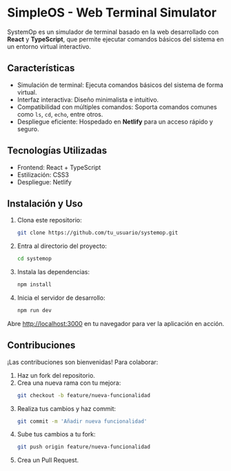 # SimpleOS - Web Terminal Simulator

SystemOp es un simulador de terminal basado en la web desarrollado con **React** y **TypeScript**, que permite ejecutar comandos básicos del sistema en un entorno virtual interactivo.

## Características

- Simulación de terminal: Ejecuta comandos básicos del sistema de forma virtual.
- Interfaz interactiva: Diseño minimalista e intuitivo.
- Compatibilidad con múltiples comandos: Soporta comandos comunes como `ls`, `cd`, `echo`, entre otros.
- Despliegue eficiente: Hospedado en **Netlify** para un acceso rápido y seguro.

## Tecnologías Utilizadas

- Frontend: React + TypeScript
- Estilización: CSS3
- Despliegue: Netlify

## Instalación y Uso

1. Clona este repositorio:
   ```bash
   git clone https://github.com/tu_usuario/systemop.git
   ```
2. Entra al directorio del proyecto:
   ```bash
   cd systemop
   ```
3. Instala las dependencias:
   ```bash
   npm install
   ```
4. Inicia el servidor de desarrollo:
   ```bash
   npm run dev
   ```

Abre [http://localhost:3000](http://localhost:3000) en tu navegador para ver la aplicación en acción.

## Contribuciones

¡Las contribuciones son bienvenidas! Para colaborar:

1. Haz un fork del repositorio.
2. Crea una nueva rama con tu mejora:
   ```bash
   git checkout -b feature/nueva-funcionalidad
   ```
3. Realiza tus cambios y haz commit:
   ```bash
   git commit -m 'Añadir nueva funcionalidad'
   ```
4. Sube tus cambios a tu fork:
   ```bash
   git push origin feature/nueva-funcionalidad
   ```
5. Crea un Pull Request.

